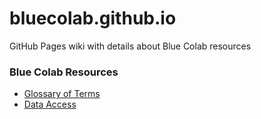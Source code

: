 # bluecolab.github.io
GitHub Pages wiki with details about Blue Colab resources

### Blue Colab Resources
* [Glossary of Terms](glossary.md)
* [Data Access](data.md)
